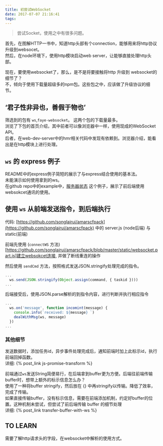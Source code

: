 ```yaml
---
title: 初尝试WebSocket
date: 2017-07-07 21:16:41
tags:
---
```

> 尝试Socket，使用之中有很多问题。  

首先，在图解HTTP一书中，知道http头部有个connection，能够用来将http协议升级到websocet。  
然后，在node环境下，使用http模块启动web server，让能够直接处理http头部。    

现在，要使用websocket了，那么，是不是将要接触将http 升级到 websocket的细节了？  
不，倾向于使用下载量超级多的npm包。这些包之中，应该做了升级协议的细节。  

<!--more-->

## ‘君子性非异也，善假于物也’  

筛选到的包有 `ws`,`faye-websocket`。 这两个包的下载量最多。  
浏览了下包的首页介绍，其中前者可以像浏览器中一样，使用现成的WebSocket API。  
后者，在web-dev-server中的hmr相关代码中发现有依赖到。浏览器介绍，能看出是在http模块上进行处理。  

## `ws` 的 express 例子  

README中的express例子简短的展示了与express结合使用的基本法。  
未能演示如何使用拿到的ws。  
在github repo中的example中，[服务器状态](https://github.com/websockets/ws/tree/master/examples/serverstats) 这个例子，展示了前后端使用websokcet通讯的使用。

## 使用 `ws` 从前端发送指令，到后端执行  

代码: [https://github.com/songlairui/amarscfpack](https://github.com/songlairui/amarscfpack)  中的 server.js (node后端) 与 static(前端)  

前端先使用 (`connectWS` 方法)[https://github.com/songlairui/amarscfpack/blob/master/static/websocket.part.js]建立websokcet连接, 并做了断线重连的操作  

然后使用 `sendCmd` 方法，按照格式发送JSON.stringify处理完成的指令。 

```javascript
...
  ws.send(JSON.stringify(Object.assign(command, { taskid })))
...
``` 

后端接受后，使用JSON.parse解析的到指令内容，进行判断并执行相应指令  

```javascript 
...
  ws.on('message', function incomint(message) {
    console.info(`received: ${message} `)
    dealWithMsg(ws, message)
  })
...
```  


### 其他细节 

发送数据时，添加任务id，异步事件处理完成后，通知前端时加上此标示id，执行前端回掉函数。  
详细: {% post_link js-promise-transform %}

前端通过`ws`发送String简便易行，在后端拿到buffer更为方便。后端往前端传输buffer时，想带上额外的标示信息怎么办？  
使用了一种将buffer stringify，然后放在 {} 中再stringify以传输。降低了效率，完成了传输。  
如果直接传输buffer，没有标示信息，需要在前端添加机制，约定好buffer的位置。这种机制未尝试，但尝试了前后端传输 buffer 的细节处理  
详细: {% post_link transfer-buffer-with-ws %}

## TO LEARN  

需要了解http请求头的字段，在websocket中解析的使用方式。
 

